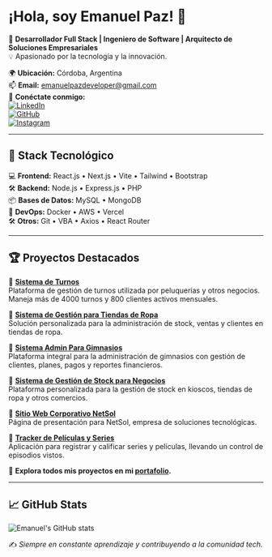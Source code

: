 # ¡Hola, soy Emanuel Paz! 👋

🚀 **Desarrollador Full Stack | Ingeniero de Software | Arquitecto de Soluciones Empresariales**  
💡 Apasionado por la tecnología y la innovación.  

🌍 **Ubicación:** Córdoba, Argentina  
📫 **Email:** emanuelpazdeveloper@gmail.com  
🔗 **Conéctate conmigo:**  
[![LinkedIn](https://img.shields.io/badge/LinkedIn-0A66C2?logo=linkedin&logoColor=white)](https://www.linkedin.com/in/EmaPaz05)  
[![GitHub](https://img.shields.io/badge/GitHub-181717?logo=github&logoColor=white)](https://github.com/EmanuelPaz05)  
[![Instagram](https://img.shields.io/badge/Instagram-E4405F?logo=instagram&logoColor=white)](https://www.instagram.com/EmaPaz05)  

---

## 🔧 **Stack Tecnológico**
💻 **Frontend:** React.js • Next.js • Vite • Tailwind • Bootstrap  
🛠 **Backend:** Node.js • Express.js • PHP  
📦 **Bases de Datos:** MySQL • MongoDB  
🚀 **DevOps:** Docker • AWS • Vercel  
🛠 **Otros:** Git • VBA • Axios • React Router  

---

## 🏆 **Proyectos Destacados**

🔹 **[Sistema de Turnos](https://github.com/EmanuelPaz05/Sistema-de-Turnos)**  
Plataforma de gestión de turnos utilizada por peluquerías y otros negocios. Maneja más de 4000 turnos y 800 clientes activos mensuales.

🔹 **[Sistema de Gestión para Tiendas de Ropa](https://github.com/EmanuelPaz05/Sistema-de-Gestion-Tiendas-de-ropa)**  
Solución personalizada para la administración de stock, ventas y clientes en tiendas de ropa.

🔹 **[Sistema Admin Para Gimnasios](https://github.com/EmanuelPaz05/Sistema-Admin-Para-Gimnasios)**  
Plataforma integral para la administración de gimnasios con gestión de clientes, planes, pagos y reportes financieros.

🔹 **[Sistema de Gestión de Stock para Negocios](https://github.com/EmanuelPaz05/Sistema-de-Gestion-de-Stock-para-Negocios)**  
Plataforma personalizada para la gestión de stock en kioscos, tiendas de ropa y otros comercios.

🔹 **[Sitio Web Corporativo NetSol](https://github.com/EmanuelPaz05/Sitio-Web-Corporativo---NetSol)**  
Página de presentación para NetSol, empresa de soluciones tecnológicas.

🔹 **[Tracker de Películas y Series](https://github.com/EmanuelPaz05/Tracker-de-Peliculas-y-Series)**  
Aplicación para registrar y calificar series y películas, llevando un control de episodios vistos.

📌 **Explora todos mis proyectos en mi [portafolio](https://emanuelpaz.site/Portafolio/).**  

---

## 📈 **GitHub Stats**
![Emanuel's GitHub stats](https://github-readme-stats.vercel.app/api?username=EmanuelPaz05&show_icons=true&theme=radical)  

✍️ *Siempre en constante aprendizaje y contribuyendo a la comunidad tech.*  
